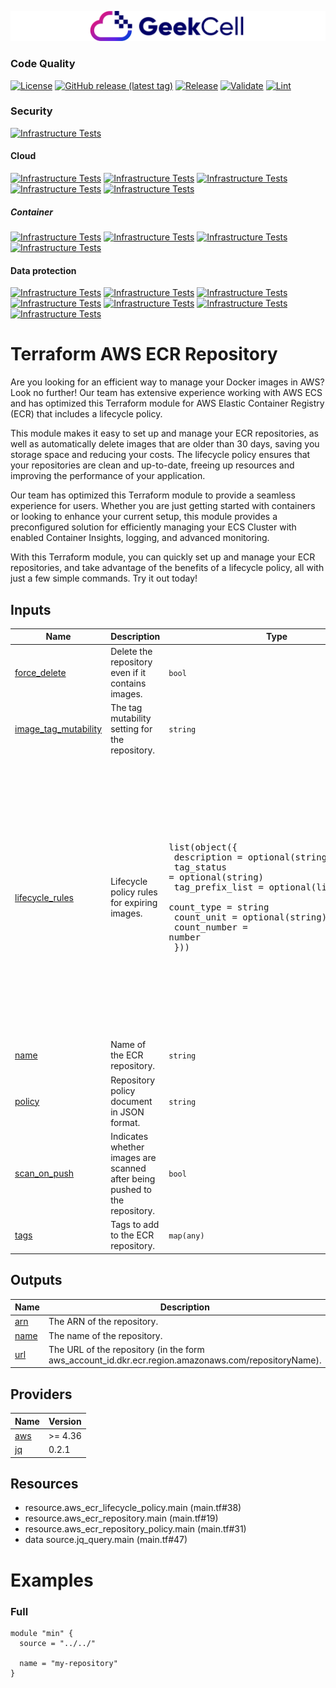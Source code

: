 <!-- BEGIN_TF_DOCS -->
[![Geek Cell GmbH](https://raw.githubusercontent.com/geekcell/template-terraform-module/main/docs/assets/logo.svg)](https://www.geekcell.io/)

### Code Quality
[![License](https://img.shields.io/github/license/geekcell/terraform-aws-ecr-repository)](https://github.com/geekcell/terraform-aws-ecr-repository/blob/master/LICENSE)
[![GitHub release (latest tag)](https://img.shields.io/github/v/release/geekcell/terraform-aws-ecr-repository?logo=github&sort=semver)](https://github.com/geekcell/terraform-aws-ecr-repository/releases)
[![Release](https://github.com/geekcell/terraform-aws-ecr-repository/actions/workflows/release.yaml/badge.svg)](https://github.com/geekcell/terraform-aws-ecr-repository/actions/workflows/release.yaml)
[![Validate](https://github.com/geekcell/terraform-aws-ecr-repository/actions/workflows/validate.yaml/badge.svg)](https://github.com/geekcell/terraform-aws-ecr-repository/actions/workflows/validate.yaml)
[![Lint](https://github.com/geekcell/terraform-aws-ecr-repository/actions/workflows/linter.yaml/badge.svg)](https://github.com/geekcell/terraform-aws-ecr-repository/actions/workflows/linter.yaml)

### Security
[![Infrastructure Tests](https://www.bridgecrew.cloud/badges/github/geekcell/terraform-aws-ecr-repository/general)](https://www.bridgecrew.cloud/link/badge?vcs=github&fullRepo=geekcell%2Fterraform-aws-ecr-repository&benchmark=INFRASTRUCTURE+SECURITY)

#### Cloud
[![Infrastructure Tests](https://www.bridgecrew.cloud/badges/github/geekcell/terraform-aws-ecr-repository/cis_aws)](https://www.bridgecrew.cloud/link/badge?vcs=github&fullRepo=geekcell%2Fterraform-aws-ecr-repository&benchmark=CIS+AWS+V1.2)
[![Infrastructure Tests](https://www.bridgecrew.cloud/badges/github/geekcell/terraform-aws-ecr-repository/cis_aws_13)](https://www.bridgecrew.cloud/link/badge?vcs=github&fullRepo=geekcell%2Fterraform-aws-ecr-repository&benchmark=CIS+AWS+V1.3)
[![Infrastructure Tests](https://www.bridgecrew.cloud/badges/github/geekcell/terraform-aws-ecr-repository/cis_azure)](https://www.bridgecrew.cloud/link/badge?vcs=github&fullRepo=geekcell%2Fterraform-aws-ecr-repository&benchmark=CIS+AZURE+V1.1)
[![Infrastructure Tests](https://www.bridgecrew.cloud/badges/github/geekcell/terraform-aws-ecr-repository/cis_azure_13)](https://www.bridgecrew.cloud/link/badge?vcs=github&fullRepo=geekcell%2Fterraform-aws-ecr-repository&benchmark=CIS+AZURE+V1.3)
[![Infrastructure Tests](https://www.bridgecrew.cloud/badges/github/geekcell/terraform-aws-ecr-repository/cis_gcp)](https://www.bridgecrew.cloud/link/badge?vcs=github&fullRepo=geekcell%2Fterraform-aws-ecr-repository&benchmark=CIS+GCP+V1.1)

##### Container
[![Infrastructure Tests](https://www.bridgecrew.cloud/badges/github/geekcell/terraform-aws-ecr-repository/cis_kubernetes_16)](https://www.bridgecrew.cloud/link/badge?vcs=github&fullRepo=geekcell%2Fterraform-aws-ecr-repository&benchmark=CIS+KUBERNETES+V1.6)
[![Infrastructure Tests](https://www.bridgecrew.cloud/badges/github/geekcell/terraform-aws-ecr-repository/cis_eks_11)](https://www.bridgecrew.cloud/link/badge?vcs=github&fullRepo=geekcell%2Fterraform-aws-ecr-repository&benchmark=CIS+EKS+V1.1)
[![Infrastructure Tests](https://www.bridgecrew.cloud/badges/github/geekcell/terraform-aws-ecr-repository/cis_gke_11)](https://www.bridgecrew.cloud/link/badge?vcs=github&fullRepo=geekcell%2Fterraform-aws-ecr-repository&benchmark=CIS+GKE+V1.1)
[![Infrastructure Tests](https://www.bridgecrew.cloud/badges/github/geekcell/terraform-aws-ecr-repository/cis_kubernetes)](https://www.bridgecrew.cloud/link/badge?vcs=github&fullRepo=geekcell%2Fterraform-aws-ecr-repository&benchmark=CIS+KUBERNETES+V1.5)

#### Data protection
[![Infrastructure Tests](https://www.bridgecrew.cloud/badges/github/geekcell/terraform-aws-ecr-repository/soc2)](https://www.bridgecrew.cloud/link/badge?vcs=github&fullRepo=geekcell%2Fterraform-aws-ecr-repository&benchmark=SOC2)
[![Infrastructure Tests](https://www.bridgecrew.cloud/badges/github/geekcell/terraform-aws-ecr-repository/pci)](https://www.bridgecrew.cloud/link/badge?vcs=github&fullRepo=geekcell%2Fterraform-aws-ecr-repository&benchmark=PCI-DSS+V3.2)
[![Infrastructure Tests](https://www.bridgecrew.cloud/badges/github/geekcell/terraform-aws-ecr-repository/pci_dss_v321)](https://www.bridgecrew.cloud/link/badge?vcs=github&fullRepo=geekcell%2Fterraform-aws-ecr-repository&benchmark=PCI-DSS+V3.2.1)
[![Infrastructure Tests](https://www.bridgecrew.cloud/badges/github/geekcell/terraform-aws-ecr-repository/iso)](https://www.bridgecrew.cloud/link/badge?vcs=github&fullRepo=geekcell%2Fterraform-aws-ecr-repository&benchmark=ISO27001)
[![Infrastructure Tests](https://www.bridgecrew.cloud/badges/github/geekcell/terraform-aws-ecr-repository/nist)](https://www.bridgecrew.cloud/link/badge?vcs=github&fullRepo=geekcell%2Fterraform-aws-ecr-repository&benchmark=NIST-800-53)
[![Infrastructure Tests](https://www.bridgecrew.cloud/badges/github/geekcell/terraform-aws-ecr-repository/hipaa)](https://www.bridgecrew.cloud/link/badge?vcs=github&fullRepo=geekcell%2Fterraform-aws-ecr-repository&benchmark=HIPAA)
[![Infrastructure Tests](https://www.bridgecrew.cloud/badges/github/geekcell/terraform-aws-ecr-repository/fedramp_moderate)](https://www.bridgecrew.cloud/link/badge?vcs=github&fullRepo=geekcell%2Fterraform-aws-ecr-repository&benchmark=FEDRAMP+%28MODERATE%29)

# Terraform AWS ECR Repository

Are you looking for an efficient way to manage your Docker images in AWS? Look no further! Our team has extensive
experience working with AWS ECS and has optimized this Terraform module for AWS Elastic Container Registry (ECR)
that includes a lifecycle policy.

This module makes it easy to set up and manage your ECR repositories, as well as automatically delete images that
are older than 30 days, saving you storage space and reducing your costs. The lifecycle policy ensures that your
repositories are clean and up-to-date, freeing up resources and improving the performance of your application.

Our team has optimized this Terraform module to provide a seamless experience for users. Whether you are just
getting started with containers or looking to enhance your current setup, this module provides a preconfigured
solution for efficiently managing your ECS Cluster with enabled Container Insights, logging, and advanced monitoring.

With this Terraform module, you can quickly set up and manage your ECR repositories, and take advantage of the
benefits of a lifecycle policy, all with just a few simple commands. Try it out today!

## Inputs

| Name | Description | Type | Default | Required |
|------|-------------|------|---------|:--------:|
| <a name="input_force_delete"></a> [force\_delete](#input\_force\_delete) | Delete the repository even if it contains images. | `bool` | `false` | no |
| <a name="input_image_tag_mutability"></a> [image\_tag\_mutability](#input\_image\_tag\_mutability) | The tag mutability setting for the repository. | `string` | `"MUTABLE"` | no |
| <a name="input_lifecycle_rules"></a> [lifecycle\_rules](#input\_lifecycle\_rules) | Lifecycle policy rules for expiring images. | <pre>list(object({<br>    description     = optional(string)<br>    tag_status      = optional(string)<br>    tag_prefix_list = optional(list(string))<br>    count_type      = string<br>    count_unit      = optional(string)<br>    count_number    = number<br>  }))</pre> | <pre>[<br>  {<br>    "count_number": 30,<br>    "count_type": "imageCountMoreThan",<br>    "description": "Keep the last 30 tagged images",<br>    "tag_prefix_list": [<br>      "latest",<br>      "prod",<br>      "sha"<br>    ],<br>    "tag_status": "tagged"<br>  },<br>  {<br>    "count_number": 10,<br>    "count_type": "sinceImagePushed",<br>    "count_unit": "days",<br>    "description": "Expire untagged images older than 10 days",<br>    "tag_status": "untagged"<br>  }<br>]</pre> | no |
| <a name="input_name"></a> [name](#input\_name) | Name of the ECR repository. | `string` | n/a | yes |
| <a name="input_policy"></a> [policy](#input\_policy) | Repository policy document in JSON format. | `string` | `null` | no |
| <a name="input_scan_on_push"></a> [scan\_on\_push](#input\_scan\_on\_push) | Indicates whether images are scanned after being pushed to the repository. | `bool` | `true` | no |
| <a name="input_tags"></a> [tags](#input\_tags) | Tags to add to the ECR repository. | `map(any)` | `{}` | no |

## Outputs

| Name | Description |
|------|-------------|
| <a name="output_arn"></a> [arn](#output\_arn) | The ARN of the repository. |
| <a name="output_name"></a> [name](#output\_name) | The name of the repository. |
| <a name="output_url"></a> [url](#output\_url) | The URL of the repository (in the form aws\_account\_id.dkr.ecr.region.amazonaws.com/repositoryName). |

## Providers

| Name | Version |
|------|---------|
| <a name="provider_aws"></a> [aws](#provider\_aws) | >= 4.36 |
| <a name="provider_jq"></a> [jq](#provider\_jq) | 0.2.1 |

## Resources

- resource.aws_ecr_lifecycle_policy.main (main.tf#38)
- resource.aws_ecr_repository.main (main.tf#19)
- resource.aws_ecr_repository_policy.main (main.tf#31)
- data source.jq_query.main (main.tf#47)

# Examples
### Full
```hcl
module "min" {
  source = "../../"

  name = "my-repository"
}
```
<!-- END_TF_DOCS -->
